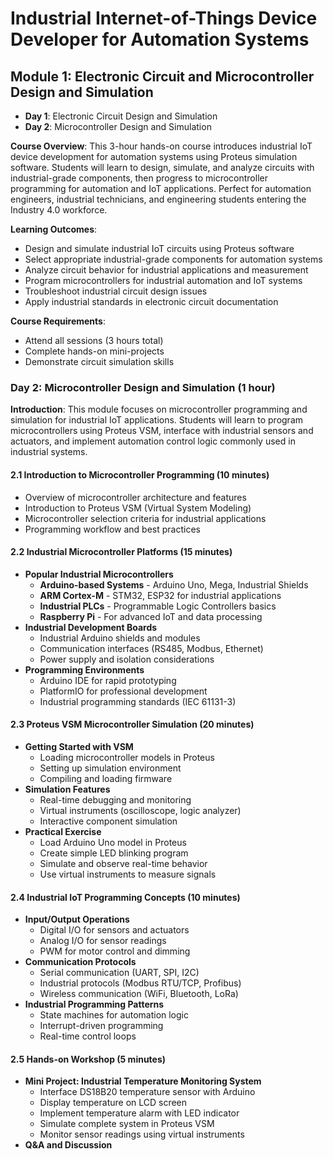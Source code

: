 
# Industrial Internet-of-Things Device Developer for Automation Systems


## Module 1: Electronic Circuit and Microcontroller Design and Simulation

- **Day 1**: Electronic Circuit Design and Simulation
- **Day 2**: Microcontroller Design and Simulation


**Course Overview**: This 3-hour hands-on course introduces industrial IoT device development for automation systems using Proteus simulation software. Students will learn to design, simulate, and analyze circuits with industrial-grade components, then progress to microcontroller programming for automation and IoT applications. Perfect for automation engineers, industrial technicians, and engineering students entering the Industry 4.0 workforce.

**Learning Outcomes**:
- Design and simulate industrial IoT circuits using Proteus software
- Select appropriate industrial-grade components for automation systems
- Analyze circuit behavior for industrial applications and measurement
- Program microcontrollers for industrial automation and IoT systems
- Troubleshoot industrial circuit design issues
- Apply industrial standards in electronic circuit documentation

**Course Requirements**:
- Attend all sessions (3 hours total)
- Complete hands-on mini-projects
- Demonstrate circuit simulation skills



### Day 2: Microcontroller Design and Simulation (1 hour)

**Introduction**: This module focuses on microcontroller programming and simulation for industrial IoT applications. Students will learn to program microcontrollers using Proteus VSM, interface with industrial sensors and actuators, and implement automation control logic commonly used in industrial systems.

#### 2.1 Introduction to Microcontroller Programming (10 minutes)
- Overview of microcontroller architecture and features
- Introduction to Proteus VSM (Virtual System Modeling)
- Microcontroller selection criteria for industrial applications
- Programming workflow and best practices

#### 2.2 Industrial Microcontroller Platforms (15 minutes)
- **Popular Industrial Microcontrollers**
  - **Arduino-based Systems** - Arduino Uno, Mega, Industrial Shields
  - **ARM Cortex-M** - STM32, ESP32 for industrial applications
  - **Industrial PLCs** - Programmable Logic Controllers basics
  - **Raspberry Pi** - For advanced IoT and data processing
- **Industrial Development Boards**
  - Industrial Arduino shields and modules
  - Communication interfaces (RS485, Modbus, Ethernet)
  - Power supply and isolation considerations
- **Programming Environments**
  - Arduino IDE for rapid prototyping
  - PlatformIO for professional development
  - Industrial programming standards (IEC 61131-3)

#### 2.3 Proteus VSM Microcontroller Simulation (20 minutes)
- **Getting Started with VSM**
  - Loading microcontroller models in Proteus
  - Setting up simulation environment
  - Compiling and loading firmware
- **Simulation Features**
  - Real-time debugging and monitoring
  - Virtual instruments (oscilloscope, logic analyzer)
  - Interactive component simulation
- **Practical Exercise**
  - Load Arduino Uno model in Proteus
  - Create simple LED blinking program
  - Simulate and observe real-time behavior
  - Use virtual instruments to measure signals

#### 2.4 Industrial IoT Programming Concepts (10 minutes)
- **Input/Output Operations**
  - Digital I/O for sensors and actuators
  - Analog I/O for sensor readings
  - PWM for motor control and dimming
- **Communication Protocols**
  - Serial communication (UART, SPI, I2C)
  - Industrial protocols (Modbus RTU/TCP, Profibus)
  - Wireless communication (WiFi, Bluetooth, LoRa)
- **Industrial Programming Patterns**
  - State machines for automation logic
  - Interrupt-driven programming
  - Real-time control loops

#### 2.5 Hands-on Workshop (5 minutes)
- **Mini Project: Industrial Temperature Monitoring System**
  - Interface DS18B20 temperature sensor with Arduino
  - Display temperature on LCD screen
  - Implement temperature alarm with LED indicator
  - Simulate complete system in Proteus VSM
  - Monitor sensor readings using virtual instruments
- **Q&A and Discussion**


